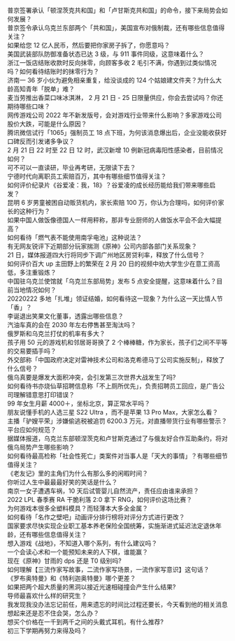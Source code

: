 普京签署承认「顿涅茨克共和国」和「卢甘斯克共和国」的命令，接下来局势会如何发展？  
普京签令承认乌克兰东部两个「共和国」，美国宣布对俄制裁，还有哪些信息值得关注？  
如果给您 12 亿人民币，然后要把你家房子拆了，你愿意吗？  
美国武装部队防御准备状态已达 3 级，与 911 事件同级，这意味着什么？  
浙江一饭店结账收款时反向抹零，向顾客多收 2 毛引不满，你遇到过类似情况吗？如何看待结账时的抹零行为？  
济南一 36 岁小伙为避免相亲重复，给没谈成的 124 个姑娘建文件夹？为什么大龄高知青年「脱单」难？  
麦当劳推出香菜口味冰淇淋， 2 月 21 日 - 25 日限量供应，你会去尝试吗？你还期待哪些口味？  
网传游戏公司 2022 年不新发版号，会对游戏行业带来什么影响？多家游戏公司股价大跌，可能是什么原因？  
腾讯微信试行「1065」强制员工 18 点下班，为何该消息爆出后，企业没能收获好口碑反而引发诸多争议？  
2 月 21 日 22 时至 22 日 12 时，武汉新增 10 例新冠病毒阳性感染者，目前情况如何？  
可不可以一直读研，毕业再考研，无限读下去？  
宁德时代向离职员工索赔百万，其中有哪些细节值得关注？  
如何评价纪录片《谷爱凌：我，18》？谷爱凌的成长经历能给我们带来哪些启发？  
昆明 6 岁男童被困自动贩货机内，家长索赔 100 万，你认为合理吗，如何评价家长的这种行为？  
如果中国人做饭像德国人一样用秤称，那非专业厨师的人做饭水平会不会大幅提高？  
如何看待「燃气表不能使用南孚电池」这种说法？  
有无网友锐评下近期部分玩家揣测《原神》公司内部各部门关系现象？  
21 日，媒体报道四大行将同步下调广州地区房贷利率，释放了什么信号？  
如何评价百大 up 主田野上的繁荣在 2 月 20 日的视频中劝大学生少在意工资高低，多注重锻炼？  
中国驻乌克兰使馆就「乌克兰东部局势」发布 5 点安全提醒，这意味着什么？目前当地情况如何？  
20220222 多地「扎堆」领证结婚，如何看待这一现象？为什么这一天比情人节「香」？  
李诞退出笑果文化董事，透露出哪些信息？  
汽油车真的会在 2030 年左右停售甚至淘汰吗？  
俄罗斯和乌克兰打仗的机率有多大？  
孩子用 50 元的游戏机和邻居哥哥换了 2 个棒棒糖，作为家长，孩子们之间不平等的交易要插手吗？  
外交部称「中国政府决定对雷神技术公司和洛克希德马丁公司实施反制」，释放了什么信号？  
俄乌真要是爆发大面积冲突，会引发第三次世界大战发生了吗?  
如何看待书亦烧仙草招聘信息称「不上厕所优先」，负责招聘员工回应，是广告公司理解错意思打印错误？  
99 年女生月薪 4000＋，坐标北京，算正常水平吗？  
朋友说懂手机的人选三星 S22 Ultra ，而不是苹果 13 Pro Max，大家怎么看？  
主播「驴嫂平荣」涉嫌偷逃税被追罚 6200.3 万元，对直播带货行业有哪些警示？平台应如何规范？  
据媒体报道，乌克兰东部顿涅茨克和卢甘斯克通过了与俄友好合作互助条约，将对俄乌局势产生哪些影响？  
如何看待最高检称「社会性死亡」类案件对当事人是「天大的事情」？有哪些细节值得关注？  
《老友记》里的主角们为什么有那么多的闲暇时间？  
你听过人生中最最最好笑的笑话是什么？  
南京一女子遭遇车祸，10 天后试管婴儿自然流产，责任应由谁来承担？  
2022 LPL 春季赛 RA 干脆利落 2:0 拿下 RNG，如何评价这场比赛？  
为何游戏本很多全塑料模具？而轻薄本大多全金属？  
如何看待「名作之壁吧」动画评分排行榜将对评分方式进行更改？  
国家要求尽快实现企业职工基本养老保险全国统筹，实施渐进式延迟法定退休年龄，还有哪些信息值得关注？  
想入游戏《战地》，不知道入哪个系列，有什么建议吗？  
一个会读心术和一个能预知未来的人下棋，谁能赢？  
现在《原神》甘雨的 dps 还是 T0 级别吗?  
如何理解【三流作家写故事，二流作家写场景，一流作家写意识】这句话？  
《罗布奥特曼》和《特利迦奥特曼》哪个更差？  
如果把两个超大质量的黑洞以接近光速相碰撞会产生什么结果?  
导师最喜欢什么样的研究生？  
我发现我没办法忘记前任，用来遗忘的时间比过程还要长，今天看到他的相关消息想起来还是忍不住会哭，怎么办？  
想买个价格在一千到两千之间的头戴式耳机，有什么推荐?  
初三下学期再努力来得及吗？  

